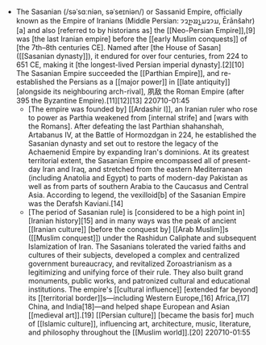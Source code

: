 - The Sasanian (/səˈsɑːniən, səˈseɪniən/) or Sassanid Empire, officially known as the Empire of Iranians (Middle Persian: 𐭠𐭩𐭥𐭠𐭭𐭱𐭲𐭥𐭩, Ērānšahr)[a] and also [referred to by historians as] the [[Neo-Persian Empire]],[9] was [the last Iranian empire] before the [[early Muslim conquests]] of [the 7th–8th centuries CE]. Named after [the House of Sasan]([[Sasanian dynasty]]), it endured for over four centuries, from 224 to 651 CE, making it [the longest-lived Persian imperial dynasty].[2][10] The Sasanian Empire succeeded the [[Parthian Empire]], and re-established the Persians as a [[major power]] in [[late antiquity]] [alongside its neighbouring arch-rival], 夙敌 the Roman Empire (after 395 the Byzantine Empire).[11][12][13]
220710-01:45
    - [The empire was founded by] [[Ardashir I]], an Iranian ruler who rose to power as Parthia weakened from [internal strife] and [wars with the Romans]. After defeating the last Parthian shahanshah, Artabanus IV, at the Battle of Hormozdgan in 224, he established the Sasanian dynasty and set out to restore the legacy of the Achaemenid Empire by expanding Iran's dominions. At its greatest territorial extent, the Sasanian Empire encompassed all of present-day Iran and Iraq, and stretched from the eastern Mediterranean (including Anatolia and Egypt) to parts of modern-day Pakistan as well as from parts of southern Arabia to the Caucasus and Central Asia. According to legend, the vexilloid[b] of the Sasanian Empire was the Derafsh Kaviani.[14]
    - [The period of Sasanian rule] is [considered to be a high point in] [Iranian history][15] and in many ways was the peak of ancient [[Iranian culture]] [before the conquest by] [[Arab Muslim]]s ([[Muslim conquest]]) under the Rashidun Caliphate and subsequent Islamization of Iran. The Sasanians tolerated the varied faiths and cultures of their subjects, developed a complex and centralized government bureaucracy, and revitalized Zoroastrianism as a legitimizing and unifying force of their rule. They also built grand monuments, public works, and patronized cultural and educational institutions. The empire's [[cultural influence]] [extended far beyond] its [[territorial border]]s—including Western Europe,[16] Africa,[17] China, and India[18]—and helped shape European and Asian [[medieval art]].[19] [[Persian culture]] [became the basis for] much of [[Islamic culture]], influencing art, architecture, music, literature, and philosophy throughout the [[Muslim world]].[20]
220710-01:55
